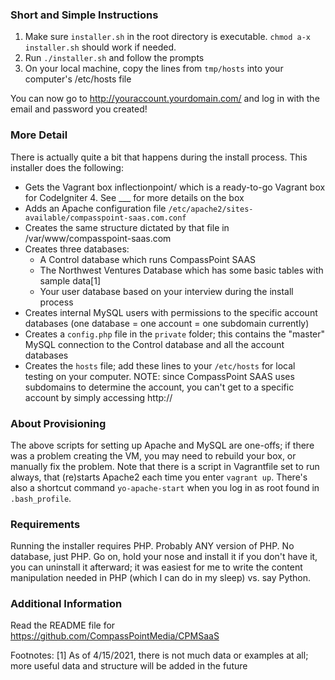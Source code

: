 ### Short and Simple Instructions

1. Make sure `installer.sh` in the root directory is executable.  `chmod a-x installer.sh` should work if needed.
2. Run `./installer.sh` and follow the prompts
3. On your local machine, copy the lines from `tmp/hosts` into your computer's /etc/hosts file

You can now go to http://youraccount.yourdomain.com/ and log in with the email and password you created!


### More Detail
There is actually quite a bit that happens during the install process.  This installer does the following:
* Gets the Vagrant box inflectionpoint/<need-a-better-name> which is a ready-to-go Vagrant box for CodeIgniter 4.  See ___ for more details on the box
* Adds an Apache configuration file `/etc/apache2/sites-available/compasspoint-saas.com.conf`
* Creates the same structure dictated by that file in /var/www/compasspoint-saas.com
* Creates three databases:
	* A Control database which runs CompassPoint SAAS
	* The Northwest Ventures Database which has some basic tables with sample data[1]
	* Your user database based on your interview during the install process
* Creates internal MySQL users with permissions to the specific account databases (one database = one account = one subdomain currently)
* Creates a `config.php` file in the `private` folder; this contains the "master" MySQL connection to the Control database and all the account databases
* Creates the `hosts` file; add these lines to your `/etc/hosts` for local testing on your computer.  NOTE: since CompassPoint SAAS uses subdomains to determine the account, you can't get to a specific account by simply accessing http://<base-ip-address>

### About Provisioning
The above scripts for setting up Apache and MySQL are one-offs; if there was a problem creating the VM, you may need to rebuild your box, or manually fix the problem.  Note that there is a script in Vagrantfile set to run always, that (re)starts Apache2 each time you enter `vagrant up`.  There's also a shortcut command `yo-apache-start` when you log in as root found in `.bash_profile`.

### Requirements
Running the installer requires PHP.  Probably ANY version of PHP.  No database, just PHP.  Go on, hold your nose and install it if you don't have it, you can uninstall it afterward; it was easiest for me to write the content manipulation needed in PHP (which I can do in my sleep) vs. say Python.

### Additional Information

Read the README file for https://github.com/CompassPointMedia/CPMSaaS


Footnotes:
[1] As of 4/15/2021, there is not much data or examples at all; more useful data and structure will be added in the future
